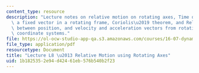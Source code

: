 ```yaml
---
content_type: resource
description: "Lecture notes on relative motion on rotating axes, Time derivative of\
  \ a fixed vector in a rotating frame, Coriolis\u2019 theorem, and Relationships\
  \ between position, and velocity and acceleration vectors from rotating to non-rotating\
  \ coordinate systems."
file: https://ol-ocw-studio-app-qa.s3.amazonaws.com/courses/16-07-dynamics-fall-2009/1b1825352e94d42461eb576b540b2f23_MIT16_07F09_Lec08.pdf
file_type: application/pdf
resourcetype: Document
title: "Lecture L8 \u2013 Relative Motion using Rotating Axes"
uid: 1b182535-2e94-d424-61eb-576b540b2f23
---
```

